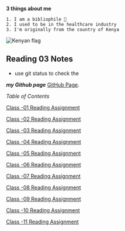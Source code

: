   **3 things about me**
     
    1. I am a bibliophile 📖
    2. I used to be in the healthcare industry
    3. I'm originally from the country of Kenya
    
   ![Kenyan flag](https://media.istockphoto.com/vectors/female-hand-gently-holds-small-kenya-flag-holiday-design-element-on-vector-id1284342309?k=20&m=1284342309&s=170667a&w=0&h=5LUIdfWStSMWnMt1Zwwvkly2jSYXeHKqQM1mTPHk7sM= )
 
## Reading 03 Notes
* use git status to check the 

***my Github page*** [GitHub Page](https://github.com/mariaka86).

*Table of Contents*

[Class -01 Reading Assignment](Reading-01.md)

[Class -02 Reading Assignment](Reading-02.md)

[Class -03 Reading Assignment](Reading-03.md)

[Class -04 Reading Assignment](Reading-04.md)

[Class -05 Reading Assignment](Reading-05.md)

[Class -06 Reading Assignment](Reading-06.md)

[Class -07 Reading Assignment](Reading-07.md)

[Class -08 Reading Assignment](Reading-08.md)

[Class -09 Reading Assignment](Reading-09.md)

[Class -10 Reading Assignment](Reading-10.md)

[Class -11 Reading Assignment](Reading-11.md)

